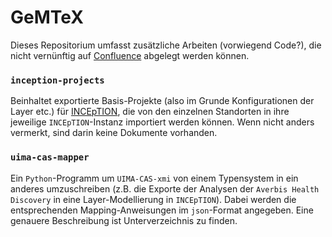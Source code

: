 # GeMTeX
Dieses Repositorium umfasst zusätzliche Arbeiten (vorwiegend Code?), die nicht vernünftig auf
[Confluence](https://confluence.imi.med.fau.de) abgelegt werden können.

### `inception-projects`
Beinhaltet exportierte Basis-Projekte (also im Grunde Konfigurationen der Layer etc.) für
[INCEpTION](https://inception-project.github.io/), die von den einzelnen Standorten in ihre jeweilige
`INCEpTION`-Instanz importiert werden können. Wenn nicht anders vermerkt, sind darin keine Dokumente vorhanden.

### `uima-cas-mapper`
Ein `Python`-Programm um `UIMA-CAS-xmi` von einem Typensystem in ein anderes umzuschreiben (z.B. die Exporte der
Analysen der `Averbis Health Discovery` in eine Layer-Modellierung in `INCEpTION`).
Dabei werden die entsprechenden Mapping-Anweisungen im `json`-Format angegeben. Eine genauere Beschreibung ist
Unterverzeichnis zu finden.
